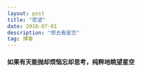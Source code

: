 ```yaml
---
layout: post
title: "愿望"
date: 2018-07-01
description: "想去看星空"
tag: 博客 
---   
```


#### 如果有天能抛却烦恼忘却思考，纯粹地眺望星空